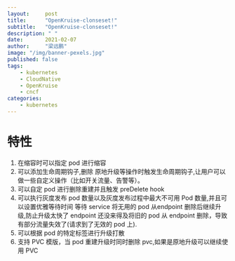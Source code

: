 ```yaml
---
layout:     post 
title:      "OpenKruise-clonseset!"
subtitle:   "OpenKruise-clonseset!"
description: " "
date:       2021-02-07
author:     "梁远鹏"
image: "/img/banner-pexels.jpg"
published: false
tags:
    - kubernetes
    - CloudNative
    - OpenKruise
    - cncf
categories: 
    - kubernetes
---  
```


# 特性  

1. 在缩容时可以指定 pod 进行缩容  
2. 可以添加生命周期钩子,删除 原地升级等操作时触发生命周期钩子,让用户可以做一些自定义操作（比如开关流量、告警等）。
3. 可以自定 pod 进行删除重建并且触发 preDelete hook  
4. 可以执行灰度发布 pod 数量以及灰度发布过程中最大不可用 Pod 数量,并且可以设置优雅等待时间 等待 service 将无用的 pod 从endpoint 删除后继续升级,防止升级太快了 endpoint 还没来得及将旧的 pod 从 endpoint 删除，导致有部分流量失效了(请求到了无效的 pod 上).  
5. 可以根据 pod 的特定标签进行升级打散  
6. 支持 PVC 模版，当 pod 重建升级时同时删除 pvc,如果是原地升级可以继续使用 PVC